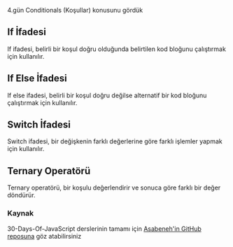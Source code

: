 4.gün Conditionals (Koşullar) konusunu gördük

## If İfadesi
If ifadesi, belirli bir koşul doğru olduğunda belirtilen kod bloğunu çalıştırmak için kullanılır.

## If Else İfadesi
If else ifadesi, belirli bir koşul doğru değilse alternatif bir kod bloğunu çalıştırmak için kullanılır.

## Switch İfadesi
Switch ifadesi, bir değişkenin farklı değerlerine göre farklı işlemler yapmak için kullanılır.

## Ternary Operatörü
Ternary operatörü, bir koşulu değerlendirir ve sonuca göre farklı bir değer döndürür.

### Kaynak
30-Days-Of-JavaScript derslerinin tamamı için [Asabeneh'in GitHub reposuna](https://github.com/Asabeneh/30-Days-Of-JavaScript) göz atabilirsiniz
